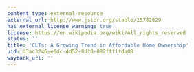 ```yaml
---
content_type: external-resource
external_url: http://www.jstor.org/stable/25782829
has_external_license_warning: true
license: https://en.wikipedia.org/wiki/All_rights_reserved
status: ''
title: 'CLTs: A Growing Trend in Affordable Home Ownership'
uid: d3ac3246-e6dc-4d52-8df8-882fff1fda08
wayback_url: ''
---
```

